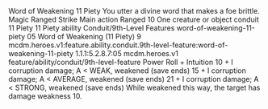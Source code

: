 <ability>
  <name>Word of Weakening</name>
  <cost>11 Piety</cost>
  <flavor>You utter a divine word that makes a foe brittle.</flavor>
  <keywords>
    <keyword>Magic</keyword>
    <keyword>Ranged</keyword>
    <keyword>Strike</keyword>
  </keywords>
  <type>Main action</type>
  <distance>Ranged 10</distance>
  <target>One creature or object</target>
  <metadata>
    <class>conduit</class>
    <cost>11 Piety</cost>
    <cost_amount>11</cost_amount>
    <cost_resource>Piety</cost_resource>
    <feature_type>ability</feature_type>
    <file_dpath>Conduit/9th-Level Features</file_dpath>
    <item_id>word-of-weakening-11-piety</item_id>
    <item_index>05</item_index>
    <item_name>Word of Weakening (11 Piety)</item_name>
    <level>9</level>
    <scc>mcdm.heroes.v1:feature.ability.conduit.9th-level-feature:word-of-weakening-11-piety</scc>
    <scdc>1.1.1:5.2.8.7:05</scdc>
    <source>mcdm.heroes.v1</source>
    <type>feature/ability/conduit/9th-level-feature</type>
  </metadata>
  <effects>
    <effect type="roll">
      <roll>Power Roll + Intuition</roll>
      <t1>10 + I corruption damage; A &lt; WEAK, weakened (save ends)</t1>
      <t2>15 + I corruption damage; A &lt; AVERAGE, weakened (save ends)</t2>
      <t3>21 + I corruption damage; A &lt; STRONG, weakened (save ends)</t3>
    </effect>
    <effect type="mundane">While weakened this way, the target has damage weakness 10.</effect>
  </effects>
</ability>
